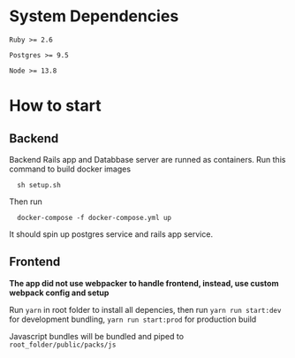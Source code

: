 # System Dependencies
`Ruby >= 2.6`

`Postgres >= 9.5`

`Node >= 13.8`


# How to start
## Backend
Backend Rails app and Databbase server are runned as containers.
Run this command to build docker images
  ```shell script
    sh setup.sh
  ```
Then run 
  ```shell script
    docker-compose -f docker-compose.yml up
  ```
It should spin up postgres service and rails app service.
## Frontend

**The app did not use webpacker to handle frontend, instead, use custom webpack config and setup**

Run `yarn` in root folder to install all depencies, then run `yarn run start:dev` for development bundling, `yarn run start:prod` for production build

Javascript bundles will be bundled and piped to `root_folder/public/packs/js`